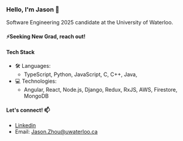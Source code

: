 ### Hello, I'm Jason 👋

Software Engineering 2025 candidate at the University of Waterloo.

#### ⚡Seeking New Grad, reach out!
#### Tech Stack
* :hammer_and_wrench: Languages: 
  * TypeScript, Python, JavaScript, C, C++, Java,
* 💻 Technologies:
  * Angular, React, Node.js, Django, Redux, RxJS, AWS, Firestore, MongoDB


#### Let's connect!  📫
* [Linkedin](https://www.linkedin.com/in/zhoujas/)
* Email: [Jason.Zhou@uwaterloo.ca](mailto:jason.zhou@uwaterloo.ca)
